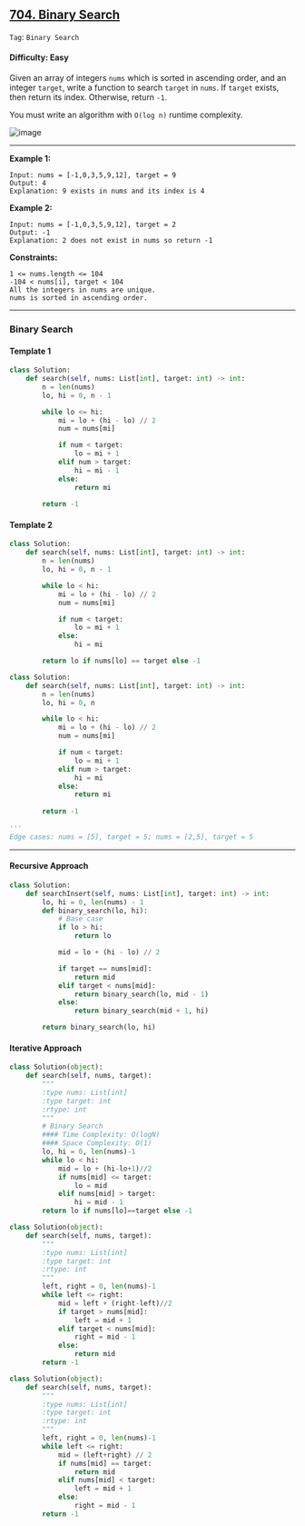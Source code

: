 ## [704. Binary Search](https://leetcode.com/problems/binary-search/?envType=study-plan&id=algorithm-i)

```Tag```: ```Binary Search```

#### Difficulty: Easy

Given an array of integers ```nums``` which is sorted in ascending order, and an integer ```target```, write a function to search ```target``` in ```nums```. If ```target``` exists, then return its index. Otherwise, return ```-1```.

You must write an algorithm with ```O(log n)``` runtime complexity.

![image](https://user-images.githubusercontent.com/35042430/205961787-159abdbf-e4df-4a69-849c-7f5e3b6c9ea8.png)

---

__Example 1:__
```
Input: nums = [-1,0,3,5,9,12], target = 9
Output: 4
Explanation: 9 exists in nums and its index is 4
```

__Example 2:__
```
Input: nums = [-1,0,3,5,9,12], target = 2
Output: -1
Explanation: 2 does not exist in nums so return -1
```

__Constraints:__
```
1 <= nums.length <= 104
-104 < nums[i], target < 104
All the integers in nums are unique.
nums is sorted in ascending order.
```

---

### Binary Search

#### Template 1

```Python
class Solution:
    def search(self, nums: List[int], target: int) -> int:
        n = len(nums)
        lo, hi = 0, n - 1

        while lo <= hi:
            mi = lo + (hi - lo) // 2
            num = nums[mi]

            if num < target:
                lo = mi + 1
            elif num > target:
                hi = mi - 1
            else:
                return mi
        
        return -1
```

#### Template 2

```Python
class Solution:
    def search(self, nums: List[int], target: int) -> int:
        n = len(nums)
        lo, hi = 0, n - 1

        while lo < hi:
            mi = lo + (hi - lo) // 2
            num = nums[mi]

            if num < target:
                lo = mi + 1
            else:
                hi = mi

        return lo if nums[lo] == target else -1
```

```Python
class Solution:
    def search(self, nums: List[int], target: int) -> int:
        n = len(nums)
        lo, hi = 0, n

        while lo < hi:
            mi = lo + (hi - lo) // 2
            num = nums[mi]

            if num < target:
                lo = mi + 1
            elif num > target:
                hi = mi
            else:
                return mi
        
        return -1
        
'''
Edge cases: nums = [5], target = 5; nums = [2,5], target = 5
```

---

#### Recursive Approach

```Python
class Solution:
    def searchInsert(self, nums: List[int], target: int) -> int:
        lo, hi = 0, len(nums) - 1
        def binary_search(lo, hi):
            # Base case
            if lo > hi:
                return lo

            mid = lo + (hi - lo) // 2

            if target == nums[mid]:
                return mid
            elif target < nums[mid]:
                return binary_search(lo, mid - 1)
            else:
                return binary_search(mid + 1, hi)

        return binary_search(lo, hi)
```

#### Iterative Approach

```Python
class Solution(object):
    def search(self, nums, target):
        """
        :type nums: List[int]
        :type target: int
        :rtype: int
        """
        # Binary Search
        #### Time Complexity: O(logN)
        #### Space Complexity: O(1)
        lo, hi = 0, len(nums)-1
        while lo < hi:
            mid = lo + (hi-lo+1)//2
            if nums[mid] <= target:
                lo = mid
            elif nums[mid] > target:
                hi = mid - 1
        return lo if nums[lo]==target else -1
```

```Python
class Solution(object):
    def search(self, nums, target):
        """
        :type nums: List[int]
        :type target: int
        :rtype: int
        """
        left, right = 0, len(nums)-1
        while left <= right:
            mid = left + (right-left)//2
            if target > nums[mid]:
                left = mid + 1
            elif target < nums[mid]:
                right = mid - 1
            else:
                return mid
        return -1
```

```Python
class Solution(object):
    def search(self, nums, target):
        """
        :type nums: List[int]
        :type target: int
        :rtype: int
        """
        left, right = 0, len(nums)-1
        while left <= right:
            mid = (left+right) // 2
            if nums[mid] == target:
                return mid
            elif nums[mid] < target:
                left = mid + 1
            else:
                right = mid - 1
        return -1
```
